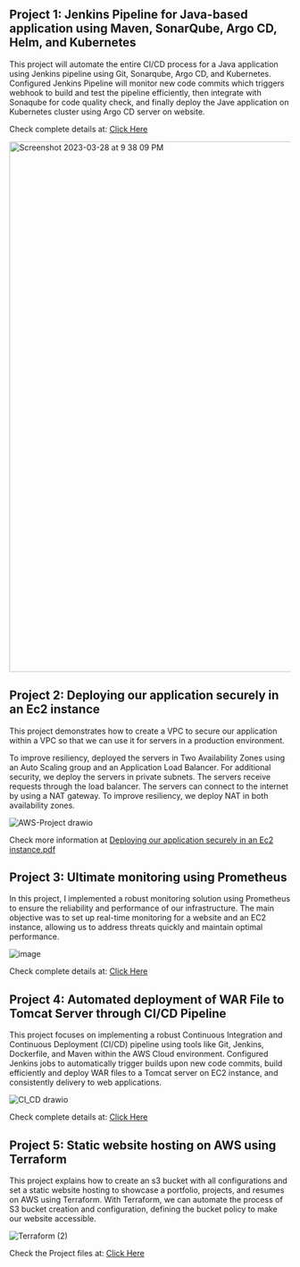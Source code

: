 ## Project 1: Jenkins Pipeline for Java-based application using Maven, SonarQube, Argo CD, Helm, and Kubernetes

This project will automate the entire CI/CD process for a Java application  using Jenkins pipeline using Git, Sonarqube, Argo CD, and Kubernetes. Configured Jenkins Pipeline will monitor new code commits which triggers webhook to build and test the pipeline efficiently, then integrate with Sonaqube for code quality check, and finally deploy the Jave application on Kubernetes cluster using Argo CD server on website.

<p>Check complete details at: <a href="https://github.com/Jayalakshmi-i/Jenkins-End-to-End-CICD/" target="blank">Click Here</a></p>

<img width="950" alt="Screenshot 2023-03-28 at 9 38 09 PM" src="https://github.com/Jayalakshmi-i/Jenkins-End-to-End-CICD/assets/141424247/f017f64d-bd32-434b-a632-60f0db82e4b3">

## Project 2: Deploying our application securely in an Ec2 instance

This project demonstrates how to create a VPC to secure our application within a VPC so that we can use it for servers in a production environment.

To improve resiliency, deployed the servers in Two Availability Zones using an Auto Scaling group and an Application Load Balancer. For additional security, we deploy the servers in private subnets. The servers receive requests through the load balancer. The servers can connect to the internet by using a NAT gateway. To improve resiliency, we deploy NAT in both availability zones.

![AWS-Project drawio](https://github.com/Jayalakshmi-i/CI-CD/assets/141424247/645109ef-a867-4270-ba82-459b5e5f8700)

Check more information at [Deploying our application securely in an Ec2 instance.pdf](https://github.com/Jayalakshmi-i/jayatestrepo/files/13688174/Deploying.our.application.securely.in.an.Ec2.instance.pdf)

## Project 3: Ultimate monitoring using Prometheus

In this project, I implemented a robust monitoring solution using Prometheus to ensure the reliability and performance of our infrastructure. The main objective was to set up real-time monitoring for a website and an EC2 instance, allowing us to address threats quickly and maintain optimal performance.

![image](https://github.com/user-attachments/assets/5e0683f0-c845-436d-9b52-086415b4b4a8)

<p>Check complete details at: <a href="https://github.com/Jayalakshmi-i/Observability-Prometheus-Grafana/tree/main/Monitoring%20project" target="blank">Click Here</a></p>

## Project 4: Automated deployment of WAR File to Tomcat Server through CI/CD Pipeline

This project focuses on implementing a robust Continuous Integration and Continuous Deployment (CI/CD) pipeline using tools like Git, Jenkins, Dockerfile, and Maven within the AWS Cloud environment. Configured Jenkins jobs to automatically trigger builds upon new code commits, build efficiently and deploy WAR files to a Tomcat server on EC2 instance, and consistently delivery to web applications.

![CI_CD drawio](https://github.com/Jayalakshmi-i/CI-CD/assets/141424247/6ac088da-e782-4e0f-a6f8-3ba46420c49b)

<p>Check complete details at: <a href="https://github.com/Jayalakshmi-i/CI-CD" target="blank">Click Here</a></p>

## Project 5: Static website hosting on AWS using Terraform 

This project explains how to create an s3 bucket with all configurations and set a static website hosting to showcase a portfolio, projects, and resumes on AWS using Terraform.
With Terraform, we can automate the process of S3 bucket creation and configuration, defining the bucket policy to make our website accessible.

![Terraform (2)](https://github.com/Jayalakshmi-i/jayatestrepo/assets/141424247/2fc6224e-5ac1-4c2b-9e89-107bcc48929c)

<p>Check the Project files at: <a href="https://github.com/Jayalakshmi-i/Terraform-Static-website/">Click Here</a></p>


